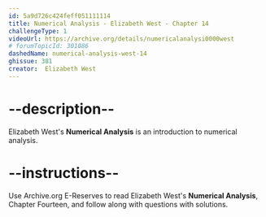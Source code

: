 ```yaml
---
id: 5a9d726c424feff051111114
title: Numerical Analysis - Elizabeth West - Chapter 14
challengeType: 1
videoUrl: https://archive.org/details/numericalanalysi0000west
# forumTopicId: 301086
dashedName: numerical-analysis-west-14
ghissue: 381
creator:  Elizabeth West
---
```


# --description--

Elizabeth West's __Numerical Analysis__ is an introduction to numerical analysis.

# --instructions--

Use Archive.org E-Reserves to read Elizabeth West's __Numerical Analysis__, Chapter Fourteen, and follow along with questions with solutions. 